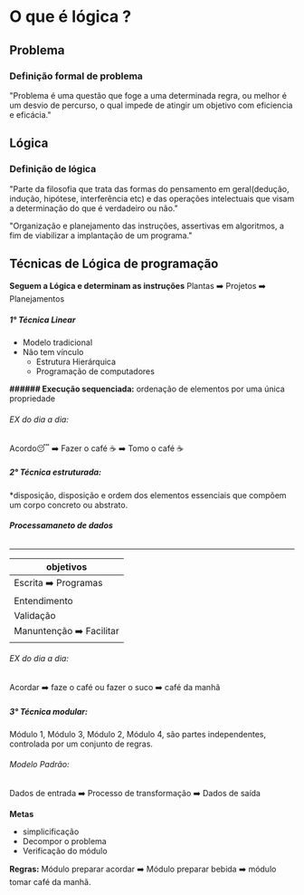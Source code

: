 # O que é lógica ? 

## Problema

### Definição formal de problema

"Problema é uma questão que foge a uma determinada regra, ou melhor é um desvio de percurso, o qual impede de atingir um objetivo com eficiencia e eficácia."

## Lógica

### Definição de lógica

"Parte da filosofia que trata das formas do pensamento em geral(dedução, indução, hipótese, interferência etc) e das operações intelectuais que visam a determinação do que é verdadeiro ou não."

"Organização e planejamento das instruções, assertivas em algoritmos, a fim de viabilizar a implantação de um programa."

## Técnicas de Lógica de programação
**Seguem a Lógica e determinam as instruções**
Plantas ➡️ Projetos ➡️ Planejamentos

##### 1° Técnica Linear

+ Modelo tradicional
+ Não tem vínculo
   - Estrutura Hierárquica
   - Programação de computadores

**###### Execução sequenciada:**
 ordenação de elementos por uma única propriedade

###### EX do dia a dia:
 Acordo😴 ➡️ Fazer o café ☕ ➡️ Tomo o café ☕

##### 2° Técnica estruturada:
 
 *disposição, disposição e ordem dos elementos essenciais que compõem um corpo concreto ou abstrato.
###### **Processamaneto de dados**
--------
 |objetivos | 
| ----------- |
| Escrita ➡️ Programas | 
|Entendimento |
|Validação |
|Manuntenção ➡️ Facilitar|

###### EX do dia a dia:
Acordar ➡️ faze o café ou fazer o suco ➡️ café da manhã

##### 3° Técnica modular:

Módulo 1, Módulo 3, Módulo 2, Módulo 4, são partes independentes, controlada por um conjunto de regras.

###### Modelo Padrão:

Dados de entrada ➡️ Processo de transformação ➡️ Dados de saída

**Metas**
- simplicificação
- Decompor o problema
- Verificação do módulo

**Regras:**
Módulo preparar acordar ➡️ Módulo preparar bebida ➡️ módulo tomar café da manhã.
